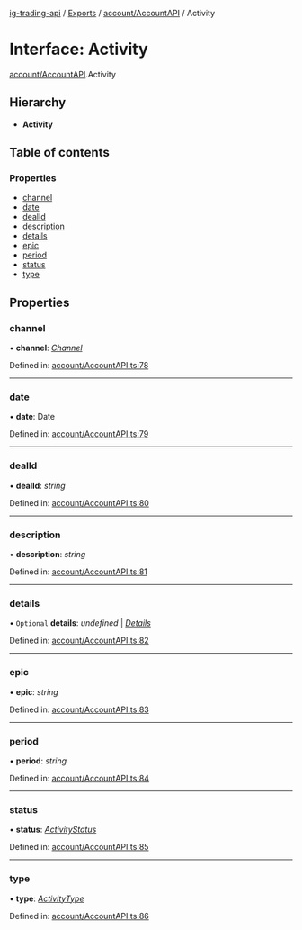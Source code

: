 [ig-trading-api](../README.md) / [Exports](../modules.md) / [account/AccountAPI](../modules/account_accountapi.md) / Activity

# Interface: Activity

[account/AccountAPI](../modules/account_accountapi.md).Activity

## Hierarchy

- **Activity**

## Table of contents

### Properties

- [channel](account_accountapi.activity.md#channel)
- [date](account_accountapi.activity.md#date)
- [dealId](account_accountapi.activity.md#dealid)
- [description](account_accountapi.activity.md#description)
- [details](account_accountapi.activity.md#details)
- [epic](account_accountapi.activity.md#epic)
- [period](account_accountapi.activity.md#period)
- [status](account_accountapi.activity.md#status)
- [type](account_accountapi.activity.md#type)

## Properties

### channel

• **channel**: [_Channel_](../enums/account_accountapi.channel.md)

Defined in: [account/AccountAPI.ts:78](https://github.com/bennycode/ig-trading-api/blob/aeb83dc/src/account/AccountAPI.ts#L78)

---

### date

• **date**: Date

Defined in: [account/AccountAPI.ts:79](https://github.com/bennycode/ig-trading-api/blob/aeb83dc/src/account/AccountAPI.ts#L79)

---

### dealId

• **dealId**: _string_

Defined in: [account/AccountAPI.ts:80](https://github.com/bennycode/ig-trading-api/blob/aeb83dc/src/account/AccountAPI.ts#L80)

---

### description

• **description**: _string_

Defined in: [account/AccountAPI.ts:81](https://github.com/bennycode/ig-trading-api/blob/aeb83dc/src/account/AccountAPI.ts#L81)

---

### details

• `Optional` **details**: _undefined_ \| [_Details_](account_accountapi.details.md)

Defined in: [account/AccountAPI.ts:82](https://github.com/bennycode/ig-trading-api/blob/aeb83dc/src/account/AccountAPI.ts#L82)

---

### epic

• **epic**: _string_

Defined in: [account/AccountAPI.ts:83](https://github.com/bennycode/ig-trading-api/blob/aeb83dc/src/account/AccountAPI.ts#L83)

---

### period

• **period**: _string_

Defined in: [account/AccountAPI.ts:84](https://github.com/bennycode/ig-trading-api/blob/aeb83dc/src/account/AccountAPI.ts#L84)

---

### status

• **status**: [_ActivityStatus_](../enums/account_accountapi.activitystatus.md)

Defined in: [account/AccountAPI.ts:85](https://github.com/bennycode/ig-trading-api/blob/aeb83dc/src/account/AccountAPI.ts#L85)

---

### type

• **type**: [_ActivityType_](../enums/account_accountapi.activitytype.md)

Defined in: [account/AccountAPI.ts:86](https://github.com/bennycode/ig-trading-api/blob/aeb83dc/src/account/AccountAPI.ts#L86)
